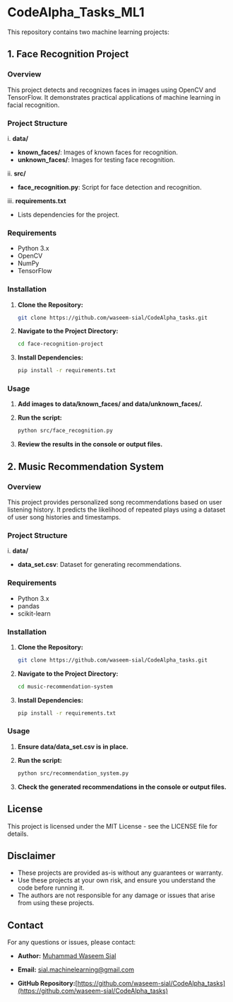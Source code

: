 # CodeAlpha_Tasks_ML1

This repository contains two machine learning projects:

## 1. Face Recognition Project

### Overview

This project detects and recognizes faces in images using OpenCV and TensorFlow. It demonstrates practical applications of machine learning in facial recognition.

### Project Structure

  i. **data/**  
  - **known_faces/**: Images of known faces for recognition.
  - **unknown_faces/**: Images for testing face recognition.

  ii. **src/**
  - **face_recognition.py**: Script for face detection and recognition.

  iii. **requirements.txt**
  - Lists dependencies for the project.


### Requirements

- Python 3.x
- OpenCV
- NumPy
- TensorFlow

### Installation

1. **Clone the Repository:**

   ```bash
   git clone https://github.com/waseem-sial/CodeAlpha_tasks.git

2. **Navigate to the Project Directory:**

    ```bash
    cd face-recognition-project
    
3. **Install Dependencies:**

    ```bash
    pip install -r requirements.txt
  ### Usage

1. **Add images to data/known_faces/ and data/unknown_faces/.**

2. **Run the script:**

    ```bash
    python src/face_recognition.py
3. **Review the results in the console or output files.**

## 2. Music Recommendation System

### Overview
This project provides personalized song recommendations based on user listening history. It predicts the likelihood of repeated plays using a dataset of user song histories and timestamps.

### Project Structure

  i. **data/**
  - **data_set.csv**: Dataset for generating recommendations.

### Requirements
- Python 3.x
- pandas
- scikit-learn
  
### Installation
1. **Clone the Repository:**

    ```bash
    git clone https://github.com/waseem-sial/CodeAlpha_tasks.git
2. **Navigate to the Project Directory:**

    ```bash
    cd music-recommendation-system
3. **Install Dependencies:**

    ```bash
    pip install -r requirements.txt

### Usage
1. **Ensure data/data_set.csv is in place.**

2. **Run the script:**

    ```bash
    python src/recommendation_system.py
3. **Check the generated recommendations in the console or output files.**

## License
This project is licensed under the MIT License - see the LICENSE file for details.

## Disclaimer
- These projects are provided as-is without any guarantees or warranty.
- Use these projects at your own risk, and ensure you understand the code before running it.
- The authors are not responsible for any damage or issues that arise from using these projects.
## Contact
For any questions or issues, please contact:

- **Author:** [Muhammad Waseem Sial](https://www.linkedin.com/in/waseem-sial) <br>

- **Email:** [sial.machinelearning@gmail.com](sial.machinelearning@gmail.com) <br>

- **GitHub Repository:**[https://github.com/waseem-sial/CodeAlpha_tasks](https://github.com/waseem-sial/CodeAlpha_tasks) <br>

